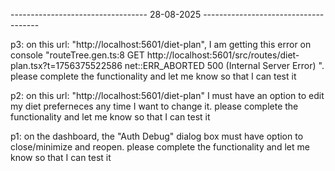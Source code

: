 ---------------------------------- 28-08-2025 -------------------------------------

p3: on this url: "http://localhost:5601/diet-plan", I am getting this error on console "routeTree.gen.ts:8  GET http://localhost:5601/src/routes/diet-plan.tsx?t=1756375522586 net::ERR_ABORTED 500 (Internal Server Error)
". please complete the functionality and let me know so that I can test it 

p2: on this url: "http://localhost:5601/diet-plan" I must have an option to edit my diet preferneces any time I want to change it. please complete the functionality and let me know so that I can test it   

p1: on the dashboard, the "Auth Debug" dialog box must have option to close/minimize and reopen. please complete the functionality and let me know so that I can test it   


